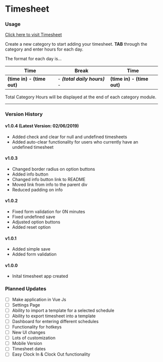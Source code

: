 # Timesheet

### Usage
[Click here to visit Timesheet](https://brianlinggadjaja.github.io/timesheet/ "Timesheet") 

Create a new category to start adding your timesheet. **TAB** through the category and enter hours for each day. 

The format for each day is...

| Time | Break | Time |
|------|-------|------|
| **(time in) - (time out)** | - ***(total daily hours)*** - | **(time in) - (time out)** | 

Total Category Hours will be displayed at the end of each category module.

---

### Version History
#### v1.0.4 (Latest Version: 02/06/2019) 
- Added check and clear for null and undefined timesheets
- Added auto-clear functionality for users who currently have an undefined timesheet

#### v1.0.3
- Changed border radius on option buttons
- Added info button
- Changed info button link to README
- Moved link from info to the parent div
- Reduced padding on info

#### v1.0.2 
- Fixed form validation for 0N minutes
- Fixed undefined save
- Adjusted option buttons
- Added reset option

#### v1.0.1
- Added simple save
- Added form validation

#### v1.0.0
- Inital timesheet app created


### Planned Updates
- [ ] Make application in Vue Js
- [ ] Settings Page
- [ ] Ability to import a template for a selected schedule
- [ ] Ability to export timesheet into a template
- [ ] Dashboard for entering different schedules
- [ ] Functionality for hotkeys
- [ ] New UI changes
- [ ] Lots of customization
- [ ] Mobile Version
- [ ] Timesheet dates
- [ ] Easy Clock In & Clock Out functionality
